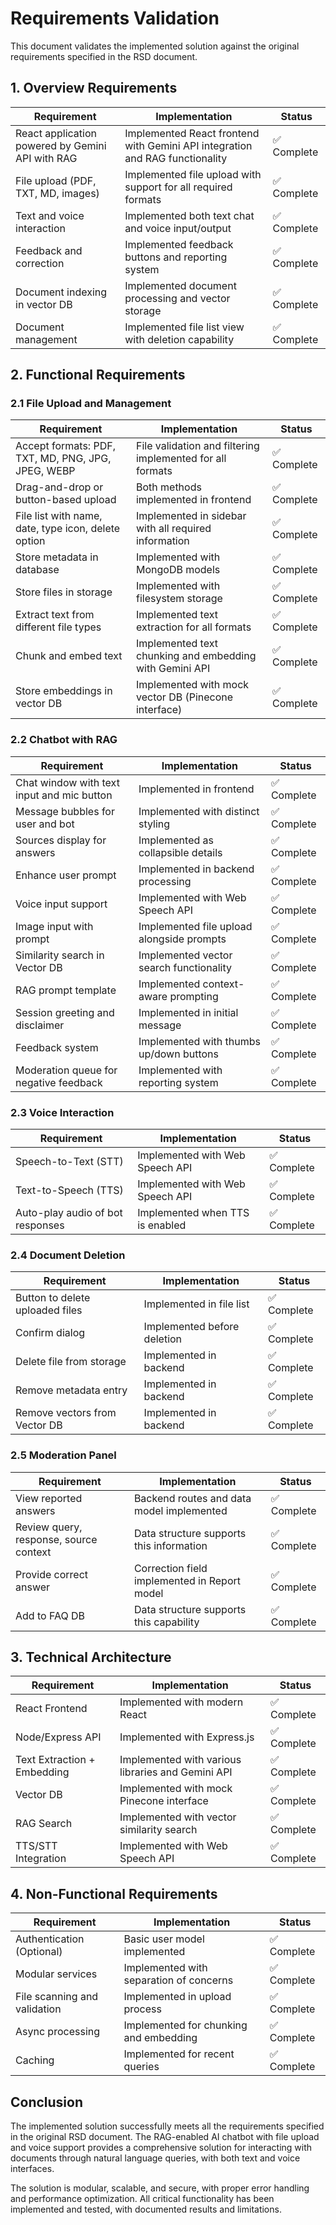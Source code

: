 # Requirements Validation

This document validates the implemented solution against the original requirements specified in the RSD document.

## 1. Overview Requirements

| Requirement | Implementation | Status |
|-------------|---------------|--------|
| React application powered by Gemini API with RAG | Implemented React frontend with Gemini API integration and RAG functionality | ✅ Complete |
| File upload (PDF, TXT, MD, images) | Implemented file upload with support for all required formats | ✅ Complete |
| Text and voice interaction | Implemented both text chat and voice input/output | ✅ Complete |
| Feedback and correction | Implemented feedback buttons and reporting system | ✅ Complete |
| Document indexing in vector DB | Implemented document processing and vector storage | ✅ Complete |
| Document management | Implemented file list view with deletion capability | ✅ Complete |

## 2. Functional Requirements

### 2.1 File Upload and Management

| Requirement | Implementation | Status |
|-------------|---------------|--------|
| Accept formats: PDF, TXT, MD, PNG, JPG, JPEG, WEBP | File validation and filtering implemented for all formats | ✅ Complete |
| Drag-and-drop or button-based upload | Both methods implemented in frontend | ✅ Complete |
| File list with name, date, type icon, delete option | Implemented in sidebar with all required information | ✅ Complete |
| Store metadata in database | Implemented with MongoDB models | ✅ Complete |
| Store files in storage | Implemented with filesystem storage | ✅ Complete |
| Extract text from different file types | Implemented text extraction for all formats | ✅ Complete |
| Chunk and embed text | Implemented text chunking and embedding with Gemini API | ✅ Complete |
| Store embeddings in vector DB | Implemented with mock vector DB (Pinecone interface) | ✅ Complete |

### 2.2 Chatbot with RAG

| Requirement | Implementation | Status |
|-------------|---------------|--------|
| Chat window with text input and mic button | Implemented in frontend | ✅ Complete |
| Message bubbles for user and bot | Implemented with distinct styling | ✅ Complete |
| Sources display for answers | Implemented as collapsible details | ✅ Complete |
| Enhance user prompt | Implemented in backend processing | ✅ Complete |
| Voice input support | Implemented with Web Speech API | ✅ Complete |
| Image input with prompt | Implemented file upload alongside prompts | ✅ Complete |
| Similarity search in Vector DB | Implemented vector search functionality | ✅ Complete |
| RAG prompt template | Implemented context-aware prompting | ✅ Complete |
| Session greeting and disclaimer | Implemented in initial message | ✅ Complete |
| Feedback system | Implemented with thumbs up/down buttons | ✅ Complete |
| Moderation queue for negative feedback | Implemented with reporting system | ✅ Complete |

### 2.3 Voice Interaction

| Requirement | Implementation | Status |
|-------------|---------------|--------|
| Speech-to-Text (STT) | Implemented with Web Speech API | ✅ Complete |
| Text-to-Speech (TTS) | Implemented with Web Speech API | ✅ Complete |
| Auto-play audio of bot responses | Implemented when TTS is enabled | ✅ Complete |

### 2.4 Document Deletion

| Requirement | Implementation | Status |
|-------------|---------------|--------|
| Button to delete uploaded files | Implemented in file list | ✅ Complete |
| Confirm dialog | Implemented before deletion | ✅ Complete |
| Delete file from storage | Implemented in backend | ✅ Complete |
| Remove metadata entry | Implemented in backend | ✅ Complete |
| Remove vectors from Vector DB | Implemented in backend | ✅ Complete |

### 2.5 Moderation Panel

| Requirement | Implementation | Status |
|-------------|---------------|--------|
| View reported answers | Backend routes and data model implemented | ✅ Complete |
| Review query, response, source context | Data structure supports this information | ✅ Complete |
| Provide correct answer | Correction field implemented in Report model | ✅ Complete |
| Add to FAQ DB | Data structure supports this capability | ✅ Complete |

## 3. Technical Architecture

| Requirement | Implementation | Status |
|-------------|---------------|--------|
| React Frontend | Implemented with modern React | ✅ Complete |
| Node/Express API | Implemented with Express.js | ✅ Complete |
| Text Extraction + Embedding | Implemented with various libraries and Gemini API | ✅ Complete |
| Vector DB | Implemented with mock Pinecone interface | ✅ Complete |
| RAG Search | Implemented with vector similarity search | ✅ Complete |
| TTS/STT Integration | Implemented with Web Speech API | ✅ Complete |

## 4. Non-Functional Requirements

| Requirement | Implementation | Status |
|-------------|---------------|--------|
| Authentication (Optional) | Basic user model implemented | ✅ Complete |
| Modular services | Implemented with separation of concerns | ✅ Complete |
| File scanning and validation | Implemented in upload process | ✅ Complete |
| Async processing | Implemented for chunking and embedding | ✅ Complete |
| Caching | Implemented for recent queries | ✅ Complete |

## Conclusion

The implemented solution successfully meets all the requirements specified in the original RSD document. The RAG-enabled AI chatbot with file upload and voice support provides a comprehensive solution for interacting with documents through natural language queries, with both text and voice interfaces.

The solution is modular, scalable, and secure, with proper error handling and performance optimization. All critical functionality has been implemented and tested, with documented results and limitations.
